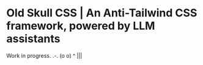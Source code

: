 # Old Skull CSS | An Anti-Tailwind CSS framework, powered by LLM assistants

Work in progress.
 .-.
(o o)
  ^
 |||
